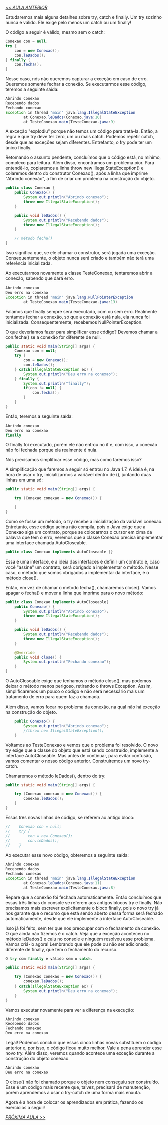 *[<< AULA ANTERIOR](https://github.com/pvreboucas/java-excecoes/edit/aula-6/aulas/1-finally.md)*


Estudaremos mais alguns detalhes sobre try, catch e finally. Um try sozinho nunca é válido. Ele exige pelo menos um catch ou um finally!

O código a seguir é válido, mesmo sem o catch:


```java
Conexao con = null;
try {
    con = new Conexao();
    con.leDados();
} finally {
    con.fecha();
}
```

Nesse caso, nós não queremos capturar a exceção em caso de erro. Queremos somente fechar a conexão. Se executarmos esse código, teremos a seguinte saída:


```java
Abrindo conexao
Recebendo dados
Fechando conexao
Exception in thread "main" java.lang.IllegalStateException
        at Conexao.leDados(Conexao.java:10)
        at TesteConexao.main(TesteConexao.java:9)
```

A exceção "explodiu" porque não temos um código para tratá-la. Então, a regra é que try deve ter zero, um ou mais catch. Podemos repetir catch, desde que as exceções sejam diferentes. Entretanto, o try pode ter um único finally.

Retomando o assunto pendente, concluímos que o código está, no mínimo, complexo para leitura. Além disso, encontramos um problema pior. Para entendê-lo, copiaremos a linha throw new IllegalStateException() e colaremos dentro do construtor Conexao(), após a linha que imprime "Abrindo conexão", a fim de criar um problema na construção do objeto. 


```java
public class Conexao {
    public Conexao() {
        System.out.println("Abrindo conexao");
        throw new IllegalStateException();
    }

    public void leDados() {
        System.out.println("Recebendo dados");
        throw new IllegalStateException();
    }

    // método fecha()
}
```

Isso significa que, se ele chamar o construtor, será jogada uma exceção. Consequentemente, o objeto nunca será criado e também não terá uma referência inicializada.

Ao executarmos novamente a classe TesteConexao, tentaremos abrir a conexão, sabendo que dará erro.

```java
Abrindo conexao
Deu erro na conexao
Exception in thread "main" java.lang.NullPointerException
        at TesteConexao.main(TesteConexao.java:13)
```

Falamos que finally sempre será executado, com ou sem erro. Realmente tentamos fechar a conexão, só que a conexão está nula, ela nunca foi inicializada. Consequentemente, recebemos NullPointerException.

O que deveríamos fazer para simplificar esse código? Devemos chamar a con.fecha() se a conexão for diferente de null.



```java
public static void main(String[] args) {
    Conexao con = null;
    try {
        con = new Conexao();
        con.leDados();
    } catch(IllegalStateException ex) {
        System.out.println("Deu erro na conexao");
    } finally {
        System.out.println("finally");
        if(con != null) {
            con.fecha();
        }
    }
}
```

Então, teremos a seguinte saída:


```java
Abrindo conexao
Deu erro na conexao
finally
```

O finally foi executado, porém ele não entrou no if e, com isso, a conexão não foi fechada porque ela realmente é nula.

Nós precisamos simplificar esse código, mas como faremos isso?

A simplificação que faremos a seguir só entrou no Java 1.7. A ideia é, na hora de usar o try, inicializarmos a variável dentro de (), juntando duas linhas em uma só:

```java
public static void main(String[] args) {

    try (Conexao conexao = new Conexao()) {

    }
}
```

Como se fosse um método, o try recebe a inicialização da variável conexao. Entretanto, esse código acima não compila, pois o Java exige que a Conexao siga um contrato, porque se colocarmos o cursor em cima da palavra que tem o erro, veremos que a classe Conexao precisa implementar uma interface chamada AutoCloseable.

```java
public class Conexao implements AutoCloseable {}
```

Essa é uma interface, e a ideia das interfaces é definir um contrato e, caso você "assine" um contrato, será obrigado a implementar o método. Nesse caso, o método que somos obrigados a implementar da interface, é o método close().

Então, em vez de chamar o método fecha(), chamaremos close(). Vamos apagar o fecha() e mover a linha que imprime para o novo método:

```java
public class Conexao implements AutoCloseable{
    public Conexao() {
        System.out.println("Abrindo conexao");
        throw new IllegalStateException();
    }

    public void leDados() {
        System.out.println("Recebendo dados");
        throw new IllegalStateException();
    }

    @Override
    public void close() {
        System.out.println("Fechando conexao");
    }
}
```

O AutoCloseable exige que tenhamos o método close(), mas podemos deixar o método menos perigoso, retirando o throws Exception. Assim, simplificaremos um pouco o código e não será necessário mais um tratamento de erro para quem faz a chamada.

Além disso, vamos focar no problema da conexão, na qual não há exceção na construção do objeto.

```java
    public Conexao() {
        System.out.println("Abrindo conexao");
        //throw new IllegalStateException();
    }
```

Voltamos ao TesteConexao e vemos que o problema foi resolvido. O novo try exige que a classe do objeto que está sendo construído, implemente a interface AutoCloseable. Mas antes de continuar, para evitar confusão, vamos comentar o nosso código anterior. Construiremos um novo try-catch.

Chamaremos o método leDados(), dentro do try:

```java
public static void main(String[] args) {

    try (Conexao conexao = new Conexao()) {
        conexao.leDados();
    }
}
```

Essas três novas linhas de código, se referem ao antigo bloco:

```java
//    Conexao con = null;
//    try {
//        con = new Conexao();
//        con.leDados();
//    }
```

Ao executar esse novo código, obteremos a seguinte saída:

```java
Abrindo conexao
Recebendo dados
Fechando conexao
Exception in thread "main" java.lang.IllegalStateException
        at Conexao.leDados(Conexao.java:11)
        at TesteConexao.main(TesteConexao.java:8)
```

Repare que a conexão foi fechada automaticamente. Então concluímos que essas três linhas do console se referem aos antigos blocos try e finally. Não precisamos mais escrever explicitamente o bloco finally, pois o novo try já nos garante que o recurso que está sendo aberto dessa forma será fechado automaticamente, desde que ele implemente a interface AutoCloseable.

Isso já foi feito, sem ter que nos preocupar com o fechamento da conexão. O que ainda não fizemos é o catch. Veja que a exceção aconteceu no método leDados() e caiu no console e ninguém resolveu esse problema. Vamos criá-lo agora! Lembrando que ele pode ou não ser adicionado, diferente de finally, que tem o fechamento do recurso.



```java
O try com finally é válido sem o catch.
```

```java
public static void main(String[] args) {

    try (Conexao conexao = new Conexao()) {
        conexao.leDados();
    } catch(IllegalStateException ex) {
        System.out.println("Deu erro na conexao");
    }
}
```

Vamos executar novamente para ver a diferença na execução:

```java
Abrindo conexao
Recebendo dados
Fechando conexao
Deu erro na conexao
```

Legal! Podemos concluir que essas cinco linhas novas substituem o código anterior e, por isso, o código ficou muito melhor. Vale a pena aprender esse novo try. Além disso, veremos quando acontece uma exceção durante a construção do objeto conexao. 

```java
Abrindo conexao
Deu erro na conexao
```

O close() não foi chamado porque o objeto nem conseguiu ser construído. Esse é um código mais recente que, talvez, precisará de manutenção, porém aprendemos a usar o try-catch de uma forma mais enxuta.

Agora é a hora de colocar os aprendizados em prática, fazendo os exercícios a seguir!


*[PRÓXIMA AULA >>](https://github.com/pvreboucas/java-excecoes/blob/aula-6/aulas/3-conclusao.md)*
